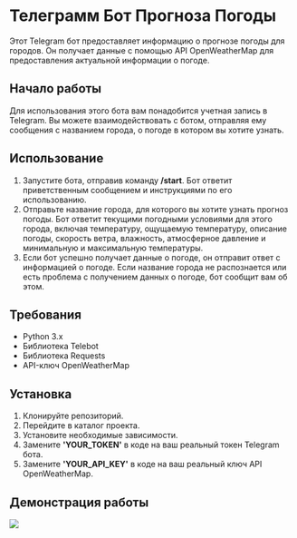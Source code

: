 ﻿# **Телеграмм Бот Прогноза Погоды**
Этот Telegram бот предоставляет информацию о прогнозе погоды для городов. Он получает данные с помощью API OpenWeatherMap для предоставления актуальной информации о погоде.
## **Начало работы**
Для использования этого бота вам понадобится учетная запись в Telegram. Вы можете взаимодействовать с ботом, отправляя ему сообщения с названием города, о погоде в котором вы хотите узнать.
## **Использование**
1. Запустите бота, отправив команду **/start**. Бот ответит приветственным сообщением и инструкциями по его использованию.
1. Отправьте название города, для которого вы хотите узнать прогноз погоды. Бот ответит текущими погодными условиями для этого города, включая температуру, ощущаемую температуру, описание погоды, скорость ветра, влажность, атмосферное давление и минимальную и максимальную температуры.
1. Если бот успешно получает данные о погоде, он отправит ответ с информацией о погоде. Если название города не распознается или есть проблема с получением данных о погоде, бот сообщит вам об этом.
## **Требования**
- Python 3.x
- Библиотека Telebot
- Библиотека Requests
- API-ключ OpenWeatherMap
## **Установка**
1. Клонируйте репозиторий.
1. Перейдите в каталог проекта.
1. Установите необходимые зависимости.
1. Замените **'YOUR\_TOKEN'** в коде на ваш реальный токен Telegram бота.
1. Замените **'YOUR\_API\_KEY'** в коде на ваш реальный ключ API OpenWeatherMap.
## **Демонстрация работы**
![](screen.png)
